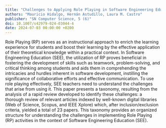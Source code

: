 ```yaml
---
title: "Challenges to Applying Role Playing in Software Engineering Education: A Taxonomy Derived from a Rapid Literature Review"
authors: "Mauricio Hidalgo, Hernán Astudillo, Laura M. Castro"
publisher: "SN Computer Science, 5 (6)"
doi: 10.1007/s42979-024-03044-4
date: 2024-07-03 00:00:00 +0200
---
```

Role Playing (RP) serves as an instructional approach to enrich the learning experience for students and boost their learning by the effective application of their theoretical knowledge within a practical context. In Software Engineering Education (SEE), the utilization of RP proves beneficial in fostering the development of skills such as teamwork, problem-solving, and critical thinking among students and aids them in comprehending the intricacies and hurdles inherent in software development, instilling the significance of collaborative efforts and effective communication. To use role playing effectively, SEE teachers need to understand the challenges that arise from using it. This paper presents a taxonomy, resulting from the analysis of a rapid review developed to identify these challenges: a thorough review of relevant articles indexed by well-known digital libraries (Web of Science, Scopus, and IEEE Xplore) which, after inclusion/exclusion criteria, yielded a total of 23 papers. This taxonomy provides an organized structure for understanding the challenges in implementing Role Playing (RP) activities in the context of Software Engineering Education (SEE).